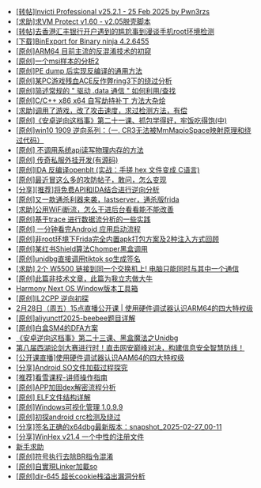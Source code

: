 + [[转帖]Invicti Professional v25.2.1 - 25 Feb 2025 by Pwn3rzs](https://bbs.kanxue.com/thread-285779.htm)
+ [[求助]求VM Protect v1.60 - v2.05脱壳脚本](https://bbs.kanxue.com/thread-165679.htm)
+ [[转帖]去香港汇丰银行开户遇到的尴尬事到漫谈手机root环境检测](https://bbs.kanxue.com/thread-285754.htm)
+ [[下载]BinExport for Binary ninja 4.2.6455](https://bbs.kanxue.com/thread-285780.htm)
+ [[原创]ARM64 目前主流的反混淆技术的初窥](https://bbs.kanxue.com/thread-285567.htm)
+ [[原创]一个msi样本的分析2](https://bbs.kanxue.com/thread-285778.htm)
+ [[原创]PE dump 后实现反编译的通用方法](https://bbs.kanxue.com/thread-284958.htm)
+ [[原创]某PC游戏残血ACE反作弊ring3下的绕过分析](https://bbs.kanxue.com/thread-284667.htm)
+ [[原创]简述常规的 " 驱动 .data 通信 " 如何利用/查找](https://bbs.kanxue.com/thread-285348.htm)
+ [[原创]C/C++ x86 x64 自写劫持补丁 方法大杂烩](https://bbs.kanxue.com/thread-282745.htm)
+ [[求助]调用了游戏，改了攻击速度，求过检测方法，有偿](https://bbs.kanxue.com/thread-285781.htm)
+ [[原创]《安卓逆向这档事》第二十一课、抓包学得好，牢饭吃得饱(中)](https://bbs.kanxue.com/thread-283655.htm)
+ [[原创]win10 1909 逆向系列：（一. CR3无法被MmMapioSpace映射原理和绕过代码）](https://bbs.kanxue.com/thread-260443.htm)
+ [[原创] 不调用系统api读写物理内存的方法](https://bbs.kanxue.com/thread-279103.htm)
+ [[原创] 传奇私服外挂开发(有源码)](https://bbs.kanxue.com/thread-285681.htm)
+ [[原创]IDA 反编译openblt (实战：手搓 hex 文件变成 C语言)](https://bbs.kanxue.com/thread-285731.htm)
+ [[原创]最近冒这么多的攻防帖子，敢问，怎么变现](https://bbs.kanxue.com/thread-285768.htm)
+ [[分享][推荐]将免费API和IDA结合进行逆向分析](https://bbs.kanxue.com/thread-285659.htm)
+ [[原创]又一款通杀利器来袭，lastserver，通杀版frida](https://bbs.kanxue.com/thread-285762.htm)
+ [[求助]公用WiFi断流，怎么干进后台看看能不能改善](https://bbs.kanxue.com/thread-277105.htm)
+ [[原创]基于trace 进行数据流分析的一些实践](https://bbs.kanxue.com/thread-285243.htm)
+ [[原创] 一分钟看完Android 应用启动流程](https://bbs.kanxue.com/thread-284686.htm)
+ [[原创]非root环境下Frida完全内置apk打包方案及2种注入方式回顾](https://bbs.kanxue.com/thread-284482.htm)
+ [[原创]某红书Shield算法Chomper黑盒调用](https://bbs.kanxue.com/thread-285705.htm)
+ [[原创]unidbg直接调用tiktok so生成签名](https://bbs.kanxue.com/thread-285623.htm)
+ [[求助] 2个 W5500 链接到同一个交换机上! 电脑只能同时与其中一个通信](https://bbs.kanxue.com/thread-275072.htm)
+ [[原创]此篇非技术文章，此篇为我立志做大牛](https://bbs.kanxue.com/thread-284823.htm)
+ [Harmony Next OS Window版本工具箱](https://bbs.kanxue.com/thread-284829.htm)
+ [[原创]IL2CPP 逆向初探](https://bbs.kanxue.com/thread-278275.htm)
+ [2月28日（周五）15点直播公开课 | 使用硬件调试器认识ARM64的四大特权级](https://bbs.kanxue.com/thread-285749.htm)
+ [[原创]aliyunctf2025-beebee题目详解](https://bbs.kanxue.com/thread-285786.htm)
+ [[原创]白盒SM4的DFA方案](https://bbs.kanxue.com/thread-285292.htm)
+ [《安卓逆向这档事》第二十三课、黑盒魔法之Unidbg](https://bbs.kanxue.com/thread-285073.htm)
+ [第八届西湖论剑大赛进行时！直击网安巅峰对决，构建信息安全智慧防线！](https://bbs.kanxue.com/thread-285785.htm)
+ [[公开课直播]使用硬件调试器认识AAM64的四大特权级](https://bbs.kanxue.com/thread-285784.htm)
+ [[分享]Android  SO文件加载过程探究](https://bbs.kanxue.com/thread-285788.htm)
+ [[推荐]看雪课程-讲师操作指南](https://bbs.kanxue.com/thread-250192.htm)
+ [[原创]APP加固dex解密流程分析](https://bbs.kanxue.com/thread-280609.htm)
+ [[原创] ELF文件结构详解](https://bbs.kanxue.com/thread-255670.htm)
+ [[原创]Windows可视化管理 1.0.9.9](https://bbs.kanxue.com/thread-284075.htm)
+ [[原创]初探android crc检测及绕过](https://bbs.kanxue.com/thread-285790.htm)
+ [[分享]签名正确的x64dbg最新版本：snapshot_2025-02-27_00-11](https://bbs.kanxue.com/thread-285792.htm)
+ [[分享]WinHex v21.4 一个中性的注册文件](https://bbs.kanxue.com/thread-285791.htm)
+ [新手求助](https://bbs.kanxue.com/thread-285763.htm)
+ [[原创]符号执行去除BR指令混淆](https://bbs.kanxue.com/thread-280737.htm)
+ [[原创]自實現Linker加載so](https://bbs.kanxue.com/thread-282316.htm)
+ [[原创]dir-645 超长cookie栈溢出漏洞分析](https://bbs.kanxue.com/thread-263758.htm)
